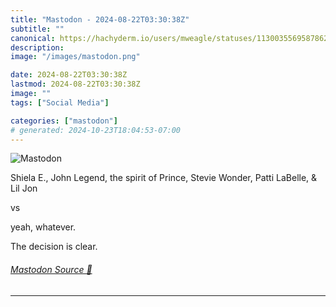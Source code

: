 ```yaml
---
title: "Mastodon - 2024-08-22T03:30:38Z"
subtitle: ""
canonical: https://hachyderm.io/users/mweagle/statuses/113003556958786201
description:
image: "/images/mastodon.png"

date: 2024-08-22T03:30:38Z
lastmod: 2024-08-22T03:30:38Z
image: ""
tags: ["Social Media"]

categories: ["mastodon"]
# generated: 2024-10-23T18:04:53-07:00
---
```

![Mastodon](/images/mastodon.png)

<p>Shiela E., John Legend, the spirit of Prince, Stevie Wonder, Patti LaBelle, &amp; Lil Jon</p><p>vs </p><p>yeah, whatever.</p><p>The decision is clear.</p>


###### [Mastodon Source 🐘](https://hachyderm.io/@mweagle/113003556958786201)

___
